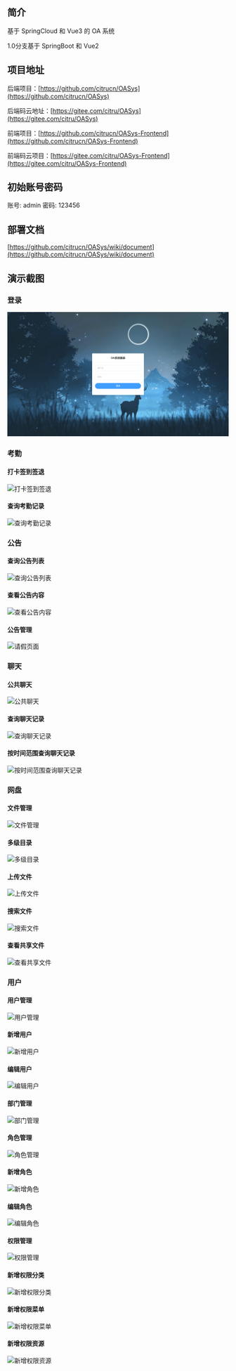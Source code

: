 ## 简介

基于 SpringCloud 和 Vue3 的 OA 系统

1.0分支基于 SpringBoot 和 Vue2

## 项目地址

后端项目：[https://github.com/citrucn/OASys](https://github.com/citrucn/OASys)

后端码云地址：[https://gitee.com/citru/OASys](https://gitee.com/citru/OASys)

前端项目：[https://github.com/citrucn/OASys-Frontend](https://github.com/citrucn/OASys-Frontend)

前端码云项目：[https://gitee.com/citru/OASys-Frontend](https://gitee.com/citru/OASys-Frontend)

## 初始账号密码

账号: admin 密码: 123456

## 部署文档

[https://github.com/citrucn/OASys/wiki/document](https://github.com/citrucn/OASys/wiki/document)

## 演示截图

### 登录

![登陆](screenshot/%E7%99%BB%E5%BD%95.png)

### 考勤

#### 打卡签到签退

![打卡签到签退](screenshot/%E6%89%93%E5%8D%A1%E7%AD%BE%E5%88%B0.png)

#### 查询考勤记录

![查询考勤记录](screenshot/%E8%80%83%E5%8B%A4%E8%AE%B0%E5%BD%95.png)

### 公告

#### 查询公告列表

![查询公告列表](screenshot/%E6%9F%A5%E7%9C%8B%E5%85%AC%E5%91%8A%E5%88%97%E8%A1%A8.png)

#### 查看公告内容

![查看公告内容](screenshot/%E6%9F%A5%E7%9C%8B%E5%85%AC%E5%91%8A%E5%86%85%E5%AE%B9.png)

#### 公告管理

![请假页面](screenshot/%E5%85%AC%E5%91%8A%E7%AE%A1%E7%90%86.png)

### 聊天

#### 公共聊天

![公共聊天](screenshot/%E5%85%AC%E5%85%B1%E8%81%8A%E5%A4%A9.png)

#### 查询聊天记录

![查询聊天记录](screenshot/%E6%9F%A5%E8%AF%A2%E8%81%8A%E5%A4%A9%E8%AE%B0%E5%BD%95.png)

#### 按时间范围查询聊天记录

![按时间范围查询聊天记录](screenshot/%E6%9F%A5%E8%AF%A2%E8%81%8A%E5%A4%A9%E8%AE%B0%E5%BD%952.png)

### 网盘

#### 文件管理

![文件管理](screenshot/%E6%96%87%E4%BB%B6%E7%AE%A1%E7%90%86.png)

#### 多级目录

![多级目录](screenshot/%E5%AD%90%E7%9B%AE%E5%BD%95.png)

#### 上传文件

![上传文件](screenshot/%E4%B8%8A%E4%BC%A0%E6%96%87%E4%BB%B6.png)

#### 搜索文件

![搜索文件](screenshot/%E6%96%87%E4%BB%B6%E6%90%9C%E7%B4%A2.png)

#### 查看共享文件

![查看共享文件](screenshot/%E6%9F%A5%E7%9C%8B%E5%85%B1%E4%BA%AB%E6%96%87%E4%BB%B6.png)

### 用户

#### 用户管理

![用户管理](screenshot/%E7%94%A8%E6%88%B7%E7%AE%A1%E7%90%86.png)

#### 新增用户

![新增用户](screenshot/%E6%96%B0%E5%A2%9E%E7%94%A8%E6%88%B7.png)

#### 编辑用户

![编辑用户](screenshot/%E7%BC%96%E8%BE%91%E7%94%A8%E6%88%B7.png)

#### 部门管理

![部门管理](screenshot/%E9%83%A8%E9%97%A8%E7%AE%A1%E7%90%86.png)

#### 角色管理

![角色管理](screenshot/%E8%A7%92%E8%89%B2%E7%AE%A1%E7%90%86.png)

#### 新增角色

![新增角色](screenshot/%E6%96%B0%E5%A2%9E%E8%A7%92%E8%89%B2.png)

#### 编辑角色

![编辑角色](screenshot/%E7%BC%96%E8%BE%91%E8%A7%92%E8%89%B2.png)

#### 权限管理

![权限管理](screenshot/%E6%9D%83%E9%99%90%E7%AE%A1%E7%90%86.png)

#### 新增权限分类

![新增权限分类](screenshot/%E6%96%B0%E5%A2%9E%E6%9D%83%E9%99%90%E5%88%86%E7%B1%BB.png)

#### 新增权限菜单

![新增权限菜单](screenshot/%E6%96%B0%E5%A2%9E%E6%9D%83%E9%99%90%E8%8F%9C%E5%8D%95.png)

#### 新增权限资源

![新增权限资源](screenshot/%E6%96%B0%E5%A2%9E%E6%9D%83%E9%99%90%E8%B5%84%E6%BA%90.png)